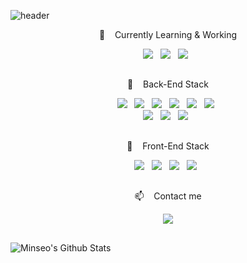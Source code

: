 <!-- ![header](https://capsule-render.vercel.app/api?type=waving&&color=0:5757ff,100:a82da8&height=300&section=header&text=MINSEO%20RHIE&fontSize=70&animation=scaleIn&desc=We%20can%20always%20do%20it%20better.&fontAlign=30&descAlign=80&fontColor=FFFFFF) -->

![header](https://capsule-render.vercel.app/api?type=waving&&color=0:5757ff,100:a82da8&height=300&section=header&text=MINSEO%20RHIE&fontSize=70&animation=scaleIn&desc=To%20be%20the%20best%20developer.&fontAlign=30&descAlign=80&fontColor=FFFFFF)

<!--
[나의 이력서 보기( Notion )](https://www.notion.so/Rhie-Minseo-bc361777b55d4c71ae201b0428b9587a)
-->
<!--
**dlalstj0213/dlalstj0213** is a ✨ _special_ ✨ repository because its `README.md` (this file) appears on your GitHub profile.

Here are some ideas to get you started:
-->

<!-- - 🔭 I’m currently working on ...
- 🌱 I’m currently learning ...
- 👯 I’m looking to collaborate on ...
- 🤔 I’m looking for help with ...
- 💬 Ask me about ...
- 📫 How to reach me: ...
- 😄 Pronouns: ...
- ⚡ Fun fact: ... -->

<p align="center"> 🔭 &nbsp&nbsp Currently Learning & Working</p>

<p align="center">
<img src="https://img.shields.io/badge/Amazon%20AWS-232F3E?style=forthebage&logo=Amazon%20AWS&logoColor=232F3E&labelColor=white"/></a> &nbsp
<img src="https://img.shields.io/badge/AWS%20Lambda-FF9900?style=forthebage&logo=AWS%20Lambda&logoColor=FF9900&labelColor=white"/></a> &nbsp
<img src="https://img.shields.io/badge/Amazon%20S3-569A31?style=forthebage&logo=Amazon%20S3&logoColor=569A31&labelColor=white"/></a> &nbsp
</p>

##

<p align="center"> 🌱 &nbsp&nbsp Back-End Stack </p>

<p align="center">
<img src="https://img.shields.io/badge/Java-007396?style=forthebage&logo=Java&logoColor=007396&labelColor=white"/></a> &nbsp
<img src="https://img.shields.io/badge/Spring-6DB33F?style=forthebage&logo=Spring&logoColor=6DB33F&labelColor=white"/></a> &nbsp
<img src="https://img.shields.io/badge/JavaScript-edbb4e?style=forthebage&logo=JavaScript&logoColor=edbb4e&labelColor=white"/></a> &nbsp
<img src="https://img.shields.io/badge/Node.js-339933?style=forthebage&logo=Node.js&logoColor=339933&labelColor=white"/></a> &nbsp
<img src="https://img.shields.io/badge/Express-000000?style=forthebage&logo=Express&logoColor=000000&labelColor=white"/></a> &nbsp
<img src="https://img.shields.io/badge/Python-3766AB?style=forthebage&logo=Python&logoColor=3766AB&labelColor=white"/></a> &nbsp
<br>
<img src="https://img.shields.io/badge/Oracle-F80000?style=forthebage&logo=Oracle&logoColor=F80000&labelColor=white"/></a> &nbsp
<img src="https://img.shields.io/badge/MySQL-4479A1?style=forthebage&logo=MySQL&logoColor=4479A1&labelColor=white"/></a> &nbsp
<img src="https://img.shields.io/badge/MongoDB-47A248?style=forthebage&logo=MongoDB&logoColor=47A248&labelColor=white"/></a> &nbsp
</p>

##

<p align="center"> 🌱 &nbsp&nbsp Front-End Stack </p>

<p align="center">
<img src="https://img.shields.io/badge/HTML5-E34F26?style=forthebage&logo=HTML5&logoColor=E34F26&labelColor=white"/></a> &nbsp
<img src="https://img.shields.io/badge/CSS3-1572B6?style=forthebage&logo=CSS3&logoColor=1572B6&labelColor=white"/></a> &nbsp
<img src="https://img.shields.io/badge/Bootstrap-7952B3?style=forthebage&logo=Bootstrap&logoColor=7952B3&labelColor=white"/></a> &nbsp
<img src="https://img.shields.io/badge/React-61DAFB?style=forthebage&logo=React&logoColor=61DAFB&labelColor=white"/></a> &nbsp
</p>

##

<p align="center"> 📫 &nbsp&nbsp Contact me </p>
<p align="center">
<!-- <a href=""><img src="https://img.shields.io/badge/Tech%20Blog-11B48A?style=flat-square&logo=Vimeo&logoColor=white&link="/></a>&nbsp -->
<a href="mailto:rhieminseo@gmail.com"><img src="https://img.shields.io/badge/Gmail-d14836?style=flat-square&logo=Gmail&logoColor=white&link=dlalstj0213@gmail.com"/></a>
</p>

<!-- ##

<p align="center"> ⚡ &nbsp&nbsp My Hobby </p>

<p align="center">
<img src="https://img.shields.io/badge/HTML5-E34F26?style=forthebage&logo=HTML5&logoColor=E34F26&labelColor=white"/></a> &nbsp
</p> -->

##

<!-- ## :memo: 2021년도 목표
- :pushpin: SQLD 자격증 공부/취득
- :pushpin: 정보처리 산업기사 자격증 공부(11월말 응시 자격요건 달성)
- :pushpin: 프로그래밍 내공 쌓기 : JAVA(OOP, 함수형프로그래밍, Enum, Generic, RxJava) + 알고리즘/자료구조 + 디자인패턴(옵저버 패턴, 싱글톤, 팩토리 등)
- :pushpin: 기본적인 분산 아키텍처 공부 : Publisher(Producer)-Subscriber(Consumer) + HOW TO 다중서버 일치성(합의 알고리즘, Transparancy, Kafka) + HOW TO 트래픽 분산(Non-Blocking, 비동기 프로그래밍)
- :pushpin: Spring 마스터 : core + webMVC + boot + security + kafka + webflux + cloud ...
- :pushpin: React 마스터 : React.js + React Hook + React native + 미들웨어(Redux 등) + 개인 미니 프로젝트 -->

## <!-- START GITHUB STATS -->

<img align="left" alt="Minseo's Github Stats" src="https://github-readme-stats.vercel.app/api?username=dlalstj0213&show_icons=true&hide_border=true&theme=dark">
<!-- END GITHUB STATS -->
